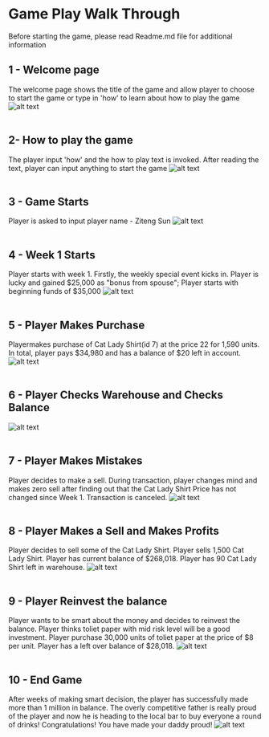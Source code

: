 # Game Play Walk Through
Before starting the game, please read Readme.md file for additional information

## 1 - Welcome page
The welcome page shows the title of the game and allow player to choose to start the game or type in 'how' to learn about how to play the game
![alt text](https://raw.githubusercontent.com/scottsun17/CS610DisCom/master/gameplay_screenshot/1_home_page.PNG)
<br /><br />

## 2- How to play the game
The player input 'how' and the how to play text is invoked. After reading the text, player can input anything to start the game
![alt text](https://raw.githubusercontent.com/scottsun17/CS610DisCom/master/gameplay_screenshot/2_how_to_play.PNG)
<br /><br />

## 3 - Game Starts
Player is asked to input player name - Ziteng Sun
![alt text](https://raw.githubusercontent.com/scottsun17/CS610DisCom/master/gameplay_screenshot/3_game_start.PNG)
<br /><br />


## 4 - Week 1 Starts
Player starts with week 1. Firstly, the weekly special event kicks in. Player is lucky and gained $25,000 as "bonus from spouse";
Player starts with beginning funds of $35,000
![alt text](https://raw.githubusercontent.com/scottsun17/CS610DisCom/master/gameplay_screenshot/4_week_1.PNG)
<br /><br />

## 5 - Player Makes Purchase
Playermakes purchase of Cat Lady Shirt(id 7) at the price 22 for 1,590 units. In total, player pays $34,980 and has a balance of $20 left in account.
![alt text](https://raw.githubusercontent.com/scottsun17/CS610DisCom/master/gameplay_screenshot/5_make_purchase.PNG)
<br /><br />

## 6 - Player Checks Warehouse and Checks Balance  
![alt text](https://raw.githubusercontent.com/scottsun17/CS610DisCom/master/gameplay_screenshot/6_check_warehouse_check_balance.PNG)
<br /><br />

## 7 - Player Makes Mistakes
Player decides to make a sell. During transaction, player changes mind and makes zero sell after finding out that the Cat Lady Shirt Price has not changed since Week 1. Transaction is canceled.
![alt text](https://raw.githubusercontent.com/scottsun17/CS610DisCom/master/gameplay_screenshot/7_made_zero_sell.PNG)
<br /><br />

## 8 - Player Makes a Sell and Makes Profits
Player decides to sell some of the Cat Lady Shirt. Player sells 1,500 Cat Lady Shirt. Player has current balance of $268,018. Player has 90 Cat Lady Shirt left in warehouse.
![alt text](https://raw.githubusercontent.com/scottsun17/CS610DisCom/master/gameplay_screenshot/8_made_sell_check_balance.PNG)
<br /><br />

## 9 - Player Reinvest the balance 
Player wants to be smart about the money and decides to reinvest the balance. Player thinks toliet paper with mid risk level will be a good investment. Player purchase 30,000 units of toliet paper at the price of $8 per unit. Player has a left over balance of $28,018.
![alt text](https://raw.githubusercontent.com/scottsun17/CS610DisCom/master/gameplay_screenshot/9_made_purchase.PNG)
<br /><br />

## 10 - End Game
After weeks of making smart decision, the player has successfully made more than 1 million in balance. The overly competitive father is really proud of the player and now he is heading to the local bar to buy everyone a round of drinks! Congratulations! You have made your daddy proud!
![alt text](https://raw.githubusercontent.com/scottsun17/CS610DisCom/master/gameplay_screenshot/10_win_game.PNG)






